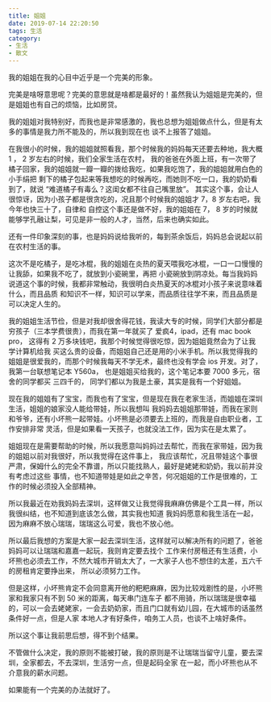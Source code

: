 ```yaml
---
title: 姐姐
date: 2019-07-14 22:20:50
tags: 生活
category: 
- 生活
- 散文
---
```


我的姐姐在我的心目中近乎是一个完美的形象。

完美是啥呀意思呢？完美的意思就是啥都是最好的！虽然我认为姐姐是完美的，但是姐姐也有自己的烦恼，比如房贷。

我的姐姐对我特别好，而我也是非常感激的，我也总想为姐姐做点什么，但是有太多的事情是我力所不能及的，所以我到现在也
谈不上报答了姐姐。

在我很小的时候，我的姐姐就照看我，那个时候我的妈妈每天还要去种地，我大概 1 ， 2 岁左右的时候，我们全家生活在农村，
我的爸爸在外面上班，有一次带了橘子回家，我的姐姐就一瓣一瓣的拨给我吃，如果我吃饱了，我的姐姐就用白色的小手绢把
剩下的橘子包起来等我想吃的时候再吃，而她则不吃一口，我的奶奶看到了，就说 “难道橘子有毒么？这闺女都不往自己嘴里放”。
其实这个事，会让人很惊讶，因为小孩子都是很贪吃的，况且那个时候我的姐姐才 7，8 岁左右吧，我今年也快三十了，自律和
自控这个事还是做不好，我的姐姐在 7， 8 岁的时候就能够学孔融让梨，可见是非一般的人才，当然，后来也确实如此。

还有一件印象深刻的事，也是妈妈说给我听的，每到茶余饭后，妈妈总会说起以前在农村生活的事。

这次不是吃橘子，是吃冰棍，我的姐姐在炎热的夏天喂我吃冰棍，一口一口慢慢的让我舔，如果我不吃了，就放到小瓷碗里，再把
小瓷碗放到阴凉处。每当我妈妈说道这个事的时候，我都非常触动，我很明白炎热夏天的冰棍对小孩子来说意味着什么，而且品质
和知识不一样，知识可以学来，而品质往往学不来，而且品质是可以决定人生的。

我的姐姐生活节俭，但是对我却很舍得花钱，我读大专的时候，同学们大部分都是穷孩子（三本学费很贵），而我在第一年就买了
爱疯4，ipad，还有 mac book pro， 这得有 2 万多块钱吧，我那个时候觉得很吃惊，因为姐姐竟然会为了让我学计算机给我
买这么贵的设备，而姐姐自己还是用的小米手机。所以我觉得我的姐姐是很爱我的，而那个时候我每天不学无术，最终也没有学会
ios 开发。对了，我第一台联想笔记本 Y560a， 也是姐姐买给我的，这个笔记本要 7000 多元，宿舍的同学都买 三四千的，
同学们都以为我是土豪，其实是我有一个好姐姐。

现在我的姐姐有了宝宝，而我也有了宝宝，但是现在我在老家生活，而姐姐在深圳生活，姐姐的娘家没人能给带娃，所以我想叫
我妈妈去姐姐那带娃，而我在家则和爷爷，还有小坏熊一起带娃。小坏熊是必须要去上班的，而我是自由职业者，工作安排非常
灵活，但是如果看一天孩子，也就没法工作，因为实在是太累了。

姐姐现在是需要帮助的时候，所以我愿意叫妈妈过去帮忙，而我在家带娃，因为我的姐姐以前对我很好，所以我觉得在这件事上，
我应该帮忙，况且带娃这个事很严肃，保姆什么的完全不靠谱，所以只能找熟人，最好是姥姥和奶奶，我以前并没有考虑过这些
事情，也不知道带娃是如此之辛苦，何况姐姐的工作是很难的，工作的时候必须投入全部精神。

所以我最近在劝我妈妈去深圳，这样做又让我觉得我麻麻仿佛是个工具一样，所以我很纠结，也不知道到底该怎么做，其实我也知道
我妈妈愿意和我生活在一起，因为麻麻不放心瑞瑞，瑞瑞这么可爱，我也不放心他。

所以最后我想的方案是大家一起去深圳生活，这样就可以解决所有的问题了，爸爸妈妈可以让瑞瑞和嘉嘉一起玩，我则肯定要去找个
工作来付房租还有生活费，小坏熊也必须去工作，不然大城市开销太大了，一大家子人也不想住的太差，五六千的房租肯定要挣出来，
所以必须努力工作。

但是这样，小坏熊肯定不会同意离开他的粑粑麻麻，因为比较戏剧性的是，小坏熊家和我家只有不到 50 米的距离，每天串门连车子
都不用骑，所以瑞瑞是很幸福的，可以一会去姥姥家，一会去奶奶家，而且门口就有幼儿园，在大城市的话虽然条件好一点，但是人家
本地人才有好条件，咱务工人员，也谈不上啥好条件。

所以这个事让我前思后想，得不到个结果。

不管做什么决定，我的原则不能被打破，我的原则是不让瑞瑞当留守儿童，要去深圳，全家都去，不去深圳，生活穷一点，但是起码全家
在一起，而小坏熊也从不介意我的薪水问题。

如果能有一个完美的办法就好了。


